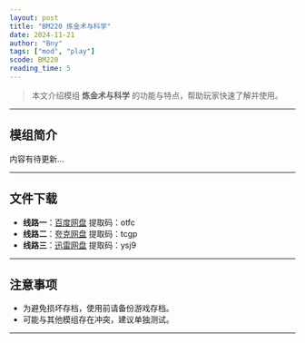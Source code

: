 ```yaml
---
layout: post
title: "BM220 炼金术与科学"
date: 2024-11-21
author: "Bny"
tags: ["mod", "play"]
scode: BM220
reading_time: 5
---
```


> 本文介绍模组 **炼金术与科学** 的功能与特点，帮助玩家快速了解并使用。

---

## 模组简介

内容有待更新...

---


## 文件下载
- **线路一**：[百度网盘](https://pan.baidu.com/s/1COj4Q7cN8-DgpbYeOsxPDA?pwd=otfc)  提取码：otfc  
- **线路二**：[夸克网盘](https://pan.quark.cn/s/d506713315d7?pwd=tcgp)  提取码：tcgp  
- **线路三**：[迅雷网盘](https://pan.xunlei.com/s/VOCCbjzxQNZoOrhJ3-A82kByA1?pwd=ysj9)  提取码：ysj9  

---

## 注意事项
- 为避免损坏存档，使用前请备份游戏存档。
- 可能与其他模组存在冲突，建议单独测试。

---

